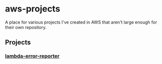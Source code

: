 # aws-projects
A place for various projects I've created in AWS that aren't large enough for their own repository.

## Projects

### [lambda-error-reporter](./lambda-error-reporter/README.md)

